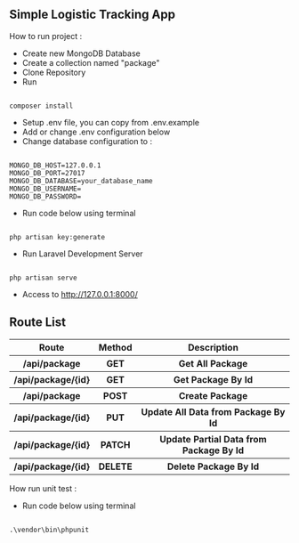 ## Simple Logistic Tracking App

How to run project : 

- Create new MongoDB Database
- Create a collection named "package" 
- Clone Repository
- Run
<pre><code>
composer install
</code></pre>
- Setup .env file, you can copy from .env.example
- Add or change .env configuration  below
- Change database configuration to : 
<pre><code>
MONGO_DB_HOST=127.0.0.1
MONGO_DB_PORT=27017
MONGO_DB_DATABASE=your_database_name
MONGO_DB_USERNAME=
MONGO_DB_PASSWORD=
</code></pre>
- Run code below using terminal
<pre><code>
php artisan key:generate
</code></pre>
- Run Laravel Development Server
<pre><code>
php artisan serve
</code></pre>
- Access to http://127.0.0.1:8000/

## Route List
<table>
    <tr>
        <th>Route</td>
        <th>Method</td>
        <th>Description</td>
    </tr>
    <tr>
        <th>/api/package</td>
        <th>GET</td>
        <th>Get All Package</td>
    </tr>
    <tr>
        <th>/api/package/{id}</td>
        <th>GET</td>
        <th>Get Package By Id</td>
    </tr>
    <tr>
        <th>/api/package</td>
        <th>POST</td>
        <th>Create Package</td>
    </tr>
    <tr>
        <th>/api/package/{id}</td>
        <th>PUT</td>
        <th>Update All Data from Package By Id</td>
    </tr>
    <tr>
        <th>/api/package/{id}</td>
        <th>PATCH</td>
        <th>Update Partial Data from Package By Id</td>
    </tr>
    <tr>
        <th>/api/package/{id}</td>
        <th>DELETE</td>
        <th>Delete Package By Id</td>
    </tr>
</table>

How run unit test : 

- Run code below using terminal
<pre><code>
.\vendor\bin\phpunit
</code></pre>
